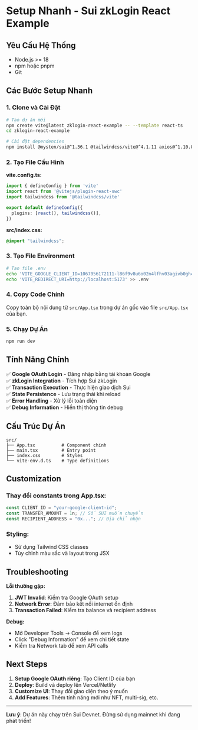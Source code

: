 # Setup Nhanh - Sui zkLogin React Example

## Yêu Cầu Hệ Thống
- Node.js >= 18
- npm hoặc pnpm
- Git

## Các Bước Setup Nhanh

### 1. Clone và Cài Đặt
```bash
# Tạo dự án mới
npm create vite@latest zklogin-react-example -- --template react-ts
cd zklogin-react-example

# Cài đặt dependencies
npm install @mysten/sui@^1.36.1 @tailwindcss/vite@^4.1.11 axios@^1.10.0 jwt-decode@^4.0.0 query-string@^9.2.2 tailwindcss@^4.1.11
```

### 2. Tạo File Cấu Hình

**vite.config.ts:**
```typescript
import { defineConfig } from 'vite'
import react from '@vitejs/plugin-react-swc'
import tailwindcss from '@tailwindcss/vite'

export default defineConfig({
  plugins: [react(), tailwindcss()],
})
```

**src/index.css:**
```css
@import "tailwindcss";
```

### 3. Tạo File Environment
```bash
# Tạo file .env
echo 'VITE_GOOGLE_CLIENT_ID=1067056172111-l86f9v8u6o02n4lfhv03agivb0gh4fem.apps.googleusercontent.com' > .env
echo 'VITE_REDIRECT_URI=http://localhost:5173' >> .env
```

### 4. Copy Code Chính
Copy toàn bộ nội dung từ `src/App.tsx` trong dự án gốc vào file `src/App.tsx` của bạn.

### 5. Chạy Dự Án
```bash
npm run dev
```

## Tính Năng Chính

✅ **Google OAuth Login** - Đăng nhập bằng tài khoản Google  
✅ **zkLogin Integration** - Tích hợp Sui zkLogin  
✅ **Transaction Execution** - Thực hiện giao dịch Sui  
✅ **State Persistence** - Lưu trạng thái khi reload  
✅ **Error Handling** - Xử lý lỗi toàn diện  
✅ **Debug Information** - Hiển thị thông tin debug  

## Cấu Trúc Dự Án

```
src/
├── App.tsx          # Component chính
├── main.tsx         # Entry point
├── index.css        # Styles
└── vite-env.d.ts    # Type definitions
```

## Customization

### Thay đổi constants trong App.tsx:
```typescript
const CLIENT_ID = "your-google-client-id";
const TRANSFER_AMOUNT = 1n; // Số SUI muốn chuyển
const RECIPIENT_ADDRESS = "0x..."; // Địa chỉ nhận
```

### Styling:
- Sử dụng Tailwind CSS classes
- Tùy chỉnh màu sắc và layout trong JSX

## Troubleshooting

**Lỗi thường gặp:**
1. **JWT Invalid**: Kiểm tra Google OAuth setup
2. **Network Error**: Đảm bảo kết nối internet ổn định  
3. **Transaction Failed**: Kiểm tra balance và recipient address

**Debug:**
- Mở Developer Tools → Console để xem logs
- Click "Debug Information" để xem chi tiết state
- Kiểm tra Network tab để xem API calls

## Next Steps

1. **Setup Google OAuth riêng**: Tạo Client ID của bạn
2. **Deploy**: Build và deploy lên Vercel/Netlify
3. **Customize UI**: Thay đổi giao diện theo ý muốn
4. **Add Features**: Thêm tính năng mới như NFT, multi-sig, etc.

---
**Lưu ý**: Dự án này chạy trên Sui Devnet. Đừng sử dụng mainnet khi đang phát triển! 